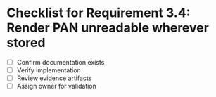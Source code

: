 # Checklist for Requirement 3.4: Render PAN unreadable wherever stored

- [ ] Confirm documentation exists
- [ ] Verify implementation
- [ ] Review evidence artifacts
- [ ] Assign owner for validation
